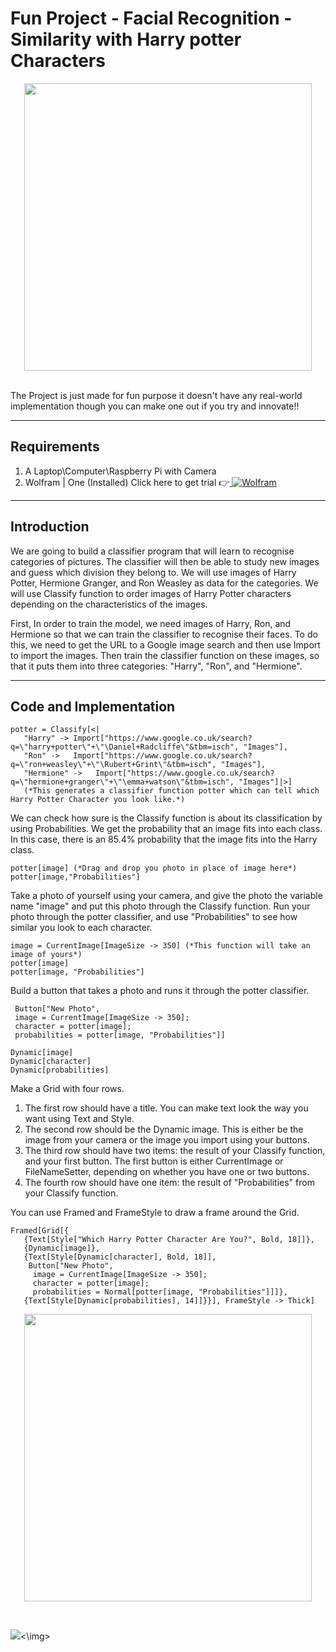 # Fun Project - Facial Recognition - Similarity with Harry potter Characters
<p align="center">
  <img width="460" src="https://github.com/amandewatnitrr/Wolfram/blob/main/Fun%20Project%20-%20Faical%20Recog%20%5BHarry%20potter%5D/7cd53d36d121d839da9600ca055b01db.gif">
</p><br>
The Project is just made for fun purpose it doesn't have any real-world implementation though you can make one out if you try and innovate!!
<hr>

## Requirements

1. A Laptop\Computer\Raspberry Pi with Camera
2. Wolfram | One (Installed) Click here to get trial 👉<a href="https://account.wolfram.com/access/wolfram-one/trial"> ![Wolfram](https://img.shields.io/badge/Wolfram-DD1100?style=flat-square&logo=Wolfram&logoColor=white)</a>

<hr>

## Introduction

We are going to build a classifier program that will learn to recognise categories of pictures. The classifier will then be able to study new images and guess which division they belong to. We will use images of Harry Potter, Hermione Granger, and Ron Weasley as data for the categories. We will use Classify function to order images of Harry Potter characters depending on the characteristics of the images.

First, In order to train the model, we need images of Harry, Ron, and Hermione so that we can train the classifier to recognise their faces. To do this, we need to get the URL to a Google image search and then use Import to import the images. Then train the classifier function on these images, so that it puts them into three categories: "Harry", "Ron", and "Hermione".

<hr>

## Code and Implementation

```Wolfram
potter = Classify[<|
   "Harry" -> Import["https://www.google.co.uk/search?q=\"harry+potter\"+\"\Daniel+Radcliffe\"&tbm=isch", "Images"], 
   "Ron" ->   Import["https://www.google.co.uk/search?q=\"ron+weasley\"+\"\Rubert+Grint\"&tbm=isch", "Images"], 
   "Hermione" ->   Import["https://www.google.co.uk/search?q=\"hermione+granger\"+\"\emma+watson\"&tbm=isch", "Images"]|>]
   (*This generates a classifier function potter which can tell which Harry Potter Character you look like.*)
```

We can check how sure is the Classify function is about its classification by using Probabilities. We get the probability that an image fits into each class. In this case, there is an 85.4% probability that the image fits into the Harry class.

```Wolfram
potter[image] (*Drag and drop you photo in place of image here*)
potter[image,"Probabilities"]
```

Take a photo of yourself using your camera, and give the photo the variable name "image" and put this photo through the Classify function. 
Run your photo through the potter classifier, and use "Probabilities" to see how similar you look to each character.

```Wolfram
image = CurrentImage[ImageSize -> 350] (*This function will take an image of yours*)
potter[image]
potter[image, "Probabilities"]
```
Build a button that takes a photo and runs it through the potter classifier.
```Wolfram
 Button["New Photo",
 image = CurrentImage[ImageSize -> 350];
 character = potter[image];
 probabilities = potter[image, "Probabilities"]]
```
```Wolfram
Dynamic[image]
Dynamic[character]
Dynamic[probabilities]
```

Make a Grid with four rows.

1. The first row should have a title. You can make text look the way you want using Text and Style.
2. The second row should be the Dynamic image. This is either be the image from your camera or the image you import using your buttons.
3. The third row should have two items: the result of your Classify function, and your first button. The first button is either CurrentImage or FileNameSetter, depending on whether you have one or two buttons.
4. The fourth row should have one item: the result of "Probabilities" from your Classify function.

You can use Framed and FrameStyle to draw a frame around the Grid.

```Wolfram
Framed[Grid[{
   {Text[Style["Which Harry Potter Character Are You?", Bold, 18]]},
   {Dynamic[image]},
   {Text[Style[Dynamic[character], Bold, 18]],
    Button["New Photo",
     image = CurrentImage[ImageSize -> 350];
     character = potter[image];
     probabilities = Normal[potter[image, "Probabilities"]]]},
   {Text[Style[Dynamic[probabilities], 14]]}}], FrameStyle -> Thick]
 ```
<p align="center">
  <img width="460" src="https://github.com/amandewatnitrr/Wolfram/blob/main/Fun%20Project%20-%20Faical%20Recog%20%5BHarry%20potter%5D/Screenshot%202021-06-07%20022035.png">
</p><br>

<img src="https://github.com/amandewatnitrr/Wolfram/blob/main/Fun%20Project%20-%20Faical%20Recog%20%5BHarry%20potter%5D/0_C-cPP9D2MIyeexAT.gif"><\img>
